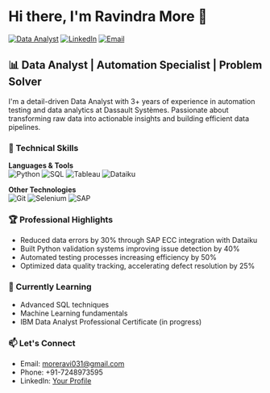 # Hi there, I'm Ravindra More 👋

[![Data Analyst](https://img.shields.io/badge/Data%20Analyst-Python%20%7C%20SQL%20%7C%20Tableau-blue)](https://github.com/ravindramore98)
[![LinkedIn](https://img.shields.io/badge/LinkedIn-Connect-blue?logo=linkedin)](https://www.linkedin.com/in/yourprofile)
[![Email](https://img.shields.io/badge/Email-moreravi031@gmail.com-red?logo=gmail)](mailto:moreravi031@gmail.com)

## 📊 Data Analyst | Automation Specialist | Problem Solver

I'm a detail-driven Data Analyst with 3+ years of experience in automation testing and data analytics at Dassault Systèmes. Passionate about transforming raw data into actionable insights and building efficient data pipelines.

### 🔧 Technical Skills
**Languages & Tools**  
![Python](https://img.shields.io/badge/Python-Pandas%20|%20NumPy%20|%20Matplotlib-blue?logo=python)
![SQL](https://img.shields.io/badge/SQL-Data%20Analysis%20|%20ETL-brightgreen?logo=postgresql)
![Tableau](https://img.shields.io/badge/Tableau-Dashboarding%20|%20Visualization-orange?logo=tableau)
![Dataiku](https://img.shields.io/badge/Dataiku-Data%20Integration%20|%20Validation-9cf)

**Other Technologies**  
![Git](https://img.shields.io/badge/Git-Version%20Control-orange?logo=git)
![Selenium](https://img.shields.io/badge/Selenium-Test%20Automation-green?logo=selenium)
![SAP](https://img.shields.io/badge/SAP%20ECC-Data%20Integration-blue?logo=sap)

### 🏆 Professional Highlights
- Reduced data errors by 30% through SAP ECC integration with Dataiku
- Built Python validation systems improving issue detection by 40%
- Automated testing processes increasing efficiency by 50%
- Optimized data quality tracking, accelerating defect resolution by 25%


### 🌱 Currently Learning
- Advanced SQL techniques
- Machine Learning fundamentals
- IBM Data Analyst Professional Certificate (in progress)

### 📫 Let's Connect
- Email: moreravi031@gmail.com
- Phone: +91-7248973595
- LinkedIn: [Your Profile](https://www.linkedin.com/in/ravindramore031)
